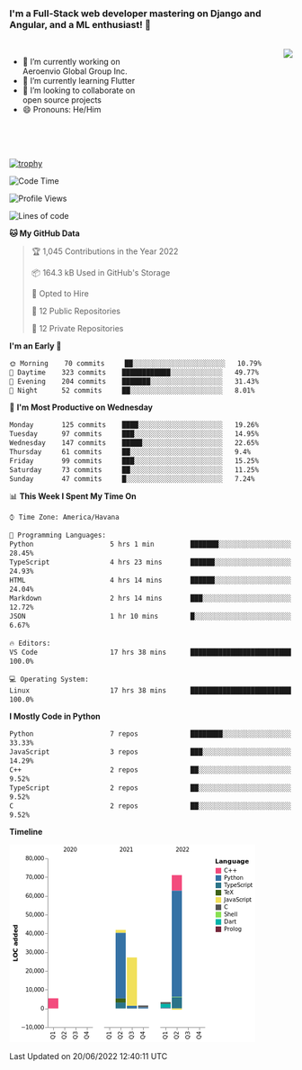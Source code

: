 ### I'm a Full-Stack web developer mastering on Django and Angular, and a ML enthusiast!  👋

<br/>

<img align="right" height="250"  src="https://media1.giphy.com/media/qgQUggAC3Pfv687qPC/giphy.gif?cid=ecf05e470ttfxgsj072btembitu1zn4ti3t3cdyg4jo5b3by&rid=giphy.gif&ct=g" />

 <div style="width:50%">
    <ul>
      <li>🔭 I’m currently working on Aeroenvio Global Group Inc.</li>
      <li>🌱 I’m currently learning Flutter</li>
      <li>👯 I’m looking to collaborate on open source projects</li>
      <li>😄 Pronouns: He/Him</li>
<!--       <li>⚡ Fun fact: I started my first professional project for a company as web dev without knowing any JS </li> -->
    </ul>
  </div>
  
<br/><br/><br/>

[![trophy](https://github-profile-trophy.vercel.app/?username=dfg-98&row=3&column=3&theme=monokai)](https://github.com/ryo-ma/github-profile-trophy)


<!--START_SECTION:waka-->
![Code Time](http://img.shields.io/badge/Code%20Time-273%20hrs%2024%20mins-blue)

![Profile Views](http://img.shields.io/badge/Profile%20Views-23-blue)

![Lines of code](https://img.shields.io/badge/From%20Hello%20World%20I%27ve%20Written-150%20Thousand%20lines%20of%20code-blue)

**🐱 My GitHub Data** 

> 🏆 1,045 Contributions in the Year 2022
 > 
> 📦 164.3 kB Used in GitHub's Storage 
 > 
> 💼 Opted to Hire
 > 
> 📜 12 Public Repositories 
 > 
> 🔑 12 Private Repositories  
 > 
**I'm an Early 🐤** 

```text
🌞 Morning    70 commits     ██░░░░░░░░░░░░░░░░░░░░░░░   10.79% 
🌆 Daytime    323 commits    ████████████░░░░░░░░░░░░░   49.77% 
🌃 Evening    204 commits    ███████░░░░░░░░░░░░░░░░░░   31.43% 
🌙 Night      52 commits     ██░░░░░░░░░░░░░░░░░░░░░░░   8.01%

```
📅 **I'm Most Productive on Wednesday** 

```text
Monday       125 commits    ████░░░░░░░░░░░░░░░░░░░░░   19.26% 
Tuesday      97 commits     ███░░░░░░░░░░░░░░░░░░░░░░   14.95% 
Wednesday    147 commits    █████░░░░░░░░░░░░░░░░░░░░   22.65% 
Thursday     61 commits     ██░░░░░░░░░░░░░░░░░░░░░░░   9.4% 
Friday       99 commits     ███░░░░░░░░░░░░░░░░░░░░░░   15.25% 
Saturday     73 commits     ██░░░░░░░░░░░░░░░░░░░░░░░   11.25% 
Sunday       47 commits     █░░░░░░░░░░░░░░░░░░░░░░░░   7.24%

```


📊 **This Week I Spent My Time On** 

```text
⌚︎ Time Zone: America/Havana

💬 Programming Languages: 
Python                   5 hrs 1 min         ███████░░░░░░░░░░░░░░░░░░   28.45% 
TypeScript               4 hrs 23 mins       ██████░░░░░░░░░░░░░░░░░░░   24.93% 
HTML                     4 hrs 14 mins       ██████░░░░░░░░░░░░░░░░░░░   24.04% 
Markdown                 2 hrs 14 mins       ███░░░░░░░░░░░░░░░░░░░░░░   12.72% 
JSON                     1 hr 10 mins        █░░░░░░░░░░░░░░░░░░░░░░░░   6.67%

🔥 Editors: 
VS Code                  17 hrs 38 mins      █████████████████████████   100.0%

💻 Operating System: 
Linux                    17 hrs 38 mins      █████████████████████████   100.0%

```

**I Mostly Code in Python** 

```text
Python                   7 repos             ████████░░░░░░░░░░░░░░░░░   33.33% 
JavaScript               3 repos             ███░░░░░░░░░░░░░░░░░░░░░░   14.29% 
C++                      2 repos             ██░░░░░░░░░░░░░░░░░░░░░░░   9.52% 
TypeScript               2 repos             ██░░░░░░░░░░░░░░░░░░░░░░░   9.52% 
C                        2 repos             ██░░░░░░░░░░░░░░░░░░░░░░░   9.52%

```


**Timeline**

![Chart not found](https://raw.githubusercontent.com/dfg-98/dfg-98/main/charts/bar_graph.png) 


 Last Updated on 20/06/2022 12:40:11 UTC
<!--END_SECTION:waka-->
